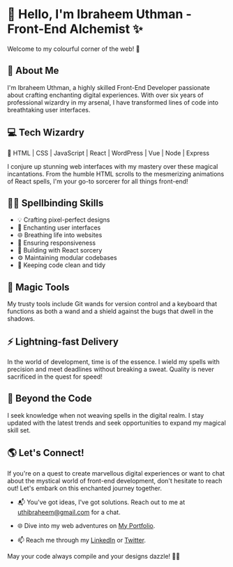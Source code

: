 <!-- Hi there, I'm Ibraheem Uthman, a Front-End Developer 👋 -->

# 👋 Hello, I'm Ibraheem Uthman - Front-End Alchemist ✨

Welcome to my colourful corner of the web! 🚀

## 🚀 About Me

I'm Ibraheem Uthman, a highly skilled Front-End Developer passionate about crafting enchanting digital experiences. With over six years of professional wizardry in my arsenal, I have transformed lines of code into breathtaking user interfaces.

## 💻 Tech Wizardry

🔮 HTML | CSS | JavaScript | React | WordPress | Vue | Node | Express

I conjure up stunning web interfaces with my mastery over these magical incantations. From the humble HTML scrolls to the mesmerizing animations of React spells, I'm your go-to sorcerer for all things front-end!

## 🧙‍♂️ Spellbinding Skills

- 💡 Crafting pixel-perfect designs
- 🎨 Enchanting user interfaces
- 🌐 Breathing life into websites
- 📱 Ensuring responsiveness
- 🧩 Building with React sorcery
- ⚙️ Maintaining modular codebases
- 🧹 Keeping code clean and tidy

## 🔧 Magic Tools

My trusty tools include Git wands for version control and a keyboard that functions as both a wand and a shield against the bugs that dwell in the shadows.

## ⚡ Lightning-fast Delivery

In the world of development, time is of the essence. I wield my spells with precision and meet deadlines without breaking a sweat. Quality is never sacrificed in the quest for speed!

## 🌟 Beyond the Code

I seek knowledge when not weaving spells in the digital realm. I stay updated with the latest trends and seek opportunities to expand my magical skill set.

## 🌎 Let's Connect!

If you're on a quest to create marvellous digital experiences or want to chat about the mystical world of front-end development, don't hesitate to reach out! Let's embark on this enchanted journey together.

- 📬 You've got ideas, I've got solutions. Reach out to me at [uthibraheem@gmail.com](mailto:uthibraheem@gmail.com) for a chat.

- 🌐 Dive into my web adventures on [My Portfolio](https://blackfreelancer.com/Ibraheem).

- 📫 Reach me through my [LinkedIn](https://www.linkedin.com/in/ibraheem-uthman/) or [Twitter](https://twitter.com/ibraheemuthman_).

May your code always compile and your designs dazzle! 🌟🌟
